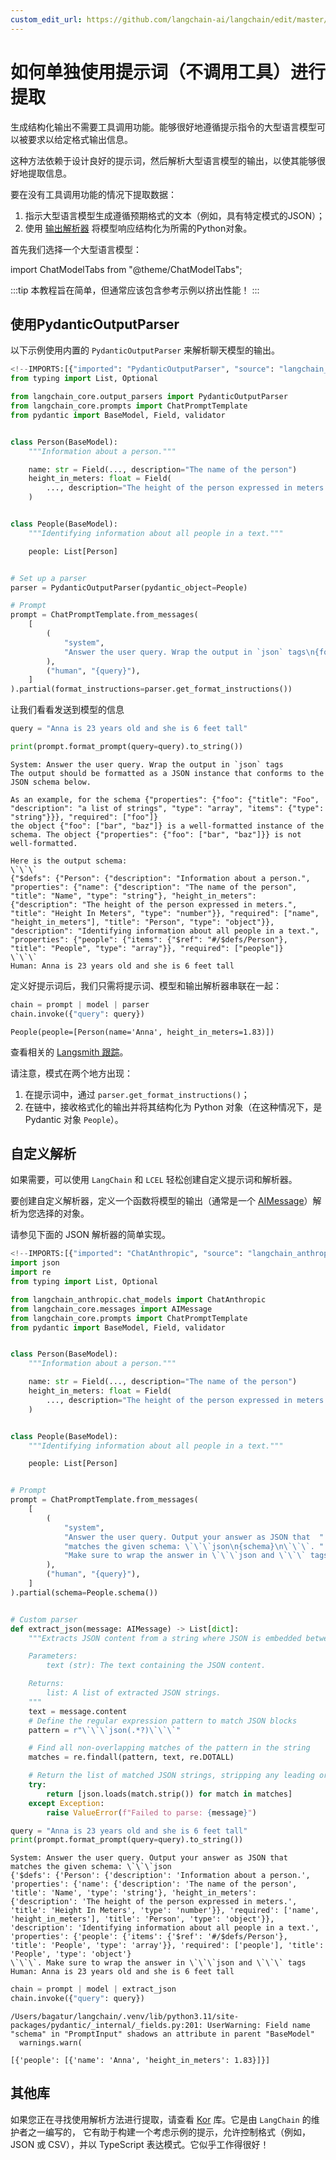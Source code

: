 ```yaml
---
custom_edit_url: https://github.com/langchain-ai/langchain/edit/master/docs/docs/how_to/extraction_parse.ipynb
---
```

# 如何单独使用提示词（不调用工具）进行提取

生成结构化输出不需要工具调用功能。能够很好地遵循提示指令的大型语言模型可以被要求以给定格式输出信息。

这种方法依赖于设计良好的提示词，然后解析大型语言模型的输出，以使其能够很好地提取信息。

要在没有工具调用功能的情况下提取数据：

1. 指示大型语言模型生成遵循预期格式的文本（例如，具有特定模式的JSON）；
2. 使用 [输出解析器](/docs/concepts#output-parsers) 将模型响应结构化为所需的Python对象。

首先我们选择一个大型语言模型：

import ChatModelTabs from "@theme/ChatModelTabs";

<ChatModelTabs customVarName="model" />


:::tip
本教程旨在简单，但通常应该包含参考示例以挤出性能！
:::

## 使用PydanticOutputParser

以下示例使用内置的 `PydanticOutputParser` 来解析聊天模型的输出。


```python
<!--IMPORTS:[{"imported": "PydanticOutputParser", "source": "langchain_core.output_parsers", "docs": "https://python.langchain.com/api_reference/core/output_parsers/langchain_core.output_parsers.pydantic.PydanticOutputParser.html", "title": "How to use prompting alone (no tool calling) to do extraction"}, {"imported": "ChatPromptTemplate", "source": "langchain_core.prompts", "docs": "https://python.langchain.com/api_reference/core/prompts/langchain_core.prompts.chat.ChatPromptTemplate.html", "title": "How to use prompting alone (no tool calling) to do extraction"}]-->
from typing import List, Optional

from langchain_core.output_parsers import PydanticOutputParser
from langchain_core.prompts import ChatPromptTemplate
from pydantic import BaseModel, Field, validator


class Person(BaseModel):
    """Information about a person."""

    name: str = Field(..., description="The name of the person")
    height_in_meters: float = Field(
        ..., description="The height of the person expressed in meters."
    )


class People(BaseModel):
    """Identifying information about all people in a text."""

    people: List[Person]


# Set up a parser
parser = PydanticOutputParser(pydantic_object=People)

# Prompt
prompt = ChatPromptTemplate.from_messages(
    [
        (
            "system",
            "Answer the user query. Wrap the output in `json` tags\n{format_instructions}",
        ),
        ("human", "{query}"),
    ]
).partial(format_instructions=parser.get_format_instructions())
```

让我们看看发送到模型的信息


```python
query = "Anna is 23 years old and she is 6 feet tall"
```


```python
print(prompt.format_prompt(query=query).to_string())
```
```output
System: Answer the user query. Wrap the output in `json` tags
The output should be formatted as a JSON instance that conforms to the JSON schema below.

As an example, for the schema {"properties": {"foo": {"title": "Foo", "description": "a list of strings", "type": "array", "items": {"type": "string"}}}, "required": ["foo"]}
the object {"foo": ["bar", "baz"]} is a well-formatted instance of the schema. The object {"properties": {"foo": ["bar", "baz"]}} is not well-formatted.

Here is the output schema:
\`\`\`
{"$defs": {"Person": {"description": "Information about a person.", "properties": {"name": {"description": "The name of the person", "title": "Name", "type": "string"}, "height_in_meters": {"description": "The height of the person expressed in meters.", "title": "Height In Meters", "type": "number"}}, "required": ["name", "height_in_meters"], "title": "Person", "type": "object"}}, "description": "Identifying information about all people in a text.", "properties": {"people": {"items": {"$ref": "#/$defs/Person"}, "title": "People", "type": "array"}}, "required": ["people"]}
\`\`\`
Human: Anna is 23 years old and she is 6 feet tall
```
定义好提示词后，我们只需将提示词、模型和输出解析器串联在一起：


```python
chain = prompt | model | parser
chain.invoke({"query": query})
```



```output
People(people=[Person(name='Anna', height_in_meters=1.83)])
```


查看相关的 [Langsmith 跟踪](https://smith.langchain.com/public/92ed52a3-92b9-45af-a663-0a9c00e5e396/r)。

请注意，模式在两个地方出现：

1. 在提示词中，通过 `parser.get_format_instructions()`；
2. 在链中，接收格式化的输出并将其结构化为 Python 对象（在这种情况下，是 Pydantic 对象 `People`）。

## 自定义解析

如果需要，可以使用 `LangChain` 和 `LCEL` 轻松创建自定义提示词和解析器。

要创建自定义解析器，定义一个函数将模型的输出（通常是一个 [AIMessage](https://python.langchain.com/api_reference/core/messages/langchain_core.messages.ai.AIMessage.html)）解析为您选择的对象。

请参见下面的 JSON 解析器的简单实现。


```python
<!--IMPORTS:[{"imported": "ChatAnthropic", "source": "langchain_anthropic.chat_models", "docs": "https://python.langchain.com/api_reference/anthropic/chat_models/langchain_anthropic.chat_models.ChatAnthropic.html", "title": "How to use prompting alone (no tool calling) to do extraction"}, {"imported": "AIMessage", "source": "langchain_core.messages", "docs": "https://python.langchain.com/api_reference/core/messages/langchain_core.messages.ai.AIMessage.html", "title": "How to use prompting alone (no tool calling) to do extraction"}, {"imported": "ChatPromptTemplate", "source": "langchain_core.prompts", "docs": "https://python.langchain.com/api_reference/core/prompts/langchain_core.prompts.chat.ChatPromptTemplate.html", "title": "How to use prompting alone (no tool calling) to do extraction"}]-->
import json
import re
from typing import List, Optional

from langchain_anthropic.chat_models import ChatAnthropic
from langchain_core.messages import AIMessage
from langchain_core.prompts import ChatPromptTemplate
from pydantic import BaseModel, Field, validator


class Person(BaseModel):
    """Information about a person."""

    name: str = Field(..., description="The name of the person")
    height_in_meters: float = Field(
        ..., description="The height of the person expressed in meters."
    )


class People(BaseModel):
    """Identifying information about all people in a text."""

    people: List[Person]


# Prompt
prompt = ChatPromptTemplate.from_messages(
    [
        (
            "system",
            "Answer the user query. Output your answer as JSON that  "
            "matches the given schema: \`\`\`json\n{schema}\n\`\`\`. "
            "Make sure to wrap the answer in \`\`\`json and \`\`\` tags",
        ),
        ("human", "{query}"),
    ]
).partial(schema=People.schema())


# Custom parser
def extract_json(message: AIMessage) -> List[dict]:
    """Extracts JSON content from a string where JSON is embedded between \`\`\`json and \`\`\` tags.

    Parameters:
        text (str): The text containing the JSON content.

    Returns:
        list: A list of extracted JSON strings.
    """
    text = message.content
    # Define the regular expression pattern to match JSON blocks
    pattern = r"\`\`\`json(.*?)\`\`\`"

    # Find all non-overlapping matches of the pattern in the string
    matches = re.findall(pattern, text, re.DOTALL)

    # Return the list of matched JSON strings, stripping any leading or trailing whitespace
    try:
        return [json.loads(match.strip()) for match in matches]
    except Exception:
        raise ValueError(f"Failed to parse: {message}")
```


```python
query = "Anna is 23 years old and she is 6 feet tall"
print(prompt.format_prompt(query=query).to_string())
```
```output
System: Answer the user query. Output your answer as JSON that  matches the given schema: \`\`\`json
{'$defs': {'Person': {'description': 'Information about a person.', 'properties': {'name': {'description': 'The name of the person', 'title': 'Name', 'type': 'string'}, 'height_in_meters': {'description': 'The height of the person expressed in meters.', 'title': 'Height In Meters', 'type': 'number'}}, 'required': ['name', 'height_in_meters'], 'title': 'Person', 'type': 'object'}}, 'description': 'Identifying information about all people in a text.', 'properties': {'people': {'items': {'$ref': '#/$defs/Person'}, 'title': 'People', 'type': 'array'}}, 'required': ['people'], 'title': 'People', 'type': 'object'}
\`\`\`. Make sure to wrap the answer in \`\`\`json and \`\`\` tags
Human: Anna is 23 years old and she is 6 feet tall
```

```python
chain = prompt | model | extract_json
chain.invoke({"query": query})
```
```output
/Users/bagatur/langchain/.venv/lib/python3.11/site-packages/pydantic/_internal/_fields.py:201: UserWarning: Field name "schema" in "PromptInput" shadows an attribute in parent "BaseModel"
  warnings.warn(
```


```output
[{'people': [{'name': 'Anna', 'height_in_meters': 1.83}]}]
```


## 其他库

如果您正在寻找使用解析方法进行提取，请查看 [Kor](https://eyurtsev.github.io/kor/) 库。它是由 `LangChain` 的维护者之一编写的，
它有助于构建一个考虑示例的提示，允许控制格式（例如，JSON 或 CSV），并以 TypeScript 表达模式。它似乎工作得很好！
